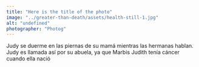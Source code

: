 ```yaml
---
title: "Here is the title of the photo"
image: "../greater-than-death/assets/health-still-1.jpg"
alt: "undefined"
photographer: "Photog"
---
```

Judy se duerme en las piernas de su mamá mientras las hermanas hablan. Judy es llamada así por su abuela, ya que Marbis Judith tenía cáncer cuando ella nació